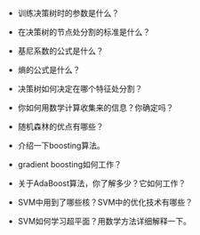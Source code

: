 - 训练决策树时的参数是什么？

- 在决策树的节点处分割的标准是什么？

- 基尼系数的公式是什么？

- 熵的公式是什么？

- 决策树如何决定在哪个特征处分割？

- 你如何用数学计算收集来的信息？你确定吗？

- 随机森林的优点有哪些？

- 介绍一下boosting算法。

- gradient boosting如何工作？

- 关于AdaBoost算法，你了解多少？它如何工作？

- SVM中用到了哪些核？SVM中的优化技术有哪些？

- SVM如何学习超平面？用数学方法详细解释一下。